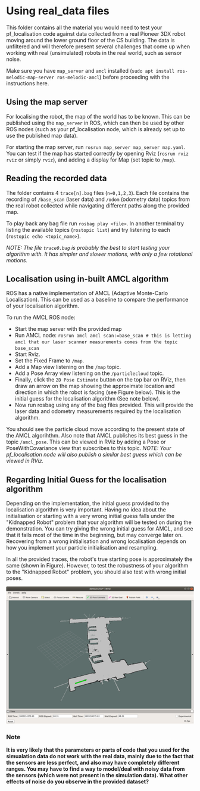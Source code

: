 # Using real_data files

This folder contains all the material you would need to test your pf_localisation code against data collected from a real Pioneer 3DX robot moving around the lower ground floor of the CS building. The data is unfiltered and will therefore present several challenges that come up when working with real (unsimulated) robots in the real world, such as sensor noise.

Make sure you have `map_server` and `amcl` installed (`sudo apt install ros-melodic-map-server ros-melodic-amcl`) before proceeding with the instructions here.

## Using the map server

For localising the robot, the map of the world has to be known. This can be published using the `map_server` in ROS, which can then be used by other ROS nodes (such as your pf_localisation node, which is already set up to use the published map data).

For starting the map server, run `rosrun map_server map_server map.yaml`. You can test if the map has started correctly by opening Rviz (`rosrun rviz rviz` or simply `rviz`), and adding a display for Map (set topic to `/map`).

## Reading the recorded data

The folder contains 4 `trace[n].bag` files (`n=0,1,2,3`). Each file contains the recording of `/base_scan` (laser data) and `/odom` (odometry data) topics from the real robot collected while navigating different paths along the provided map.

To play back any bag file run `rosbag play <file>`. In another terminal try listing the available topics (`rostopic list`) and try listening to each (`rostopic echo <topic_name>`).

*NOTE: The file `trace0.bag` is probably the best to start testing your algorithm with. It has simpler and slower motions, with only a few rotational motions.*

## Localisation using in-built AMCL algorithm

ROS has a native implementation of AMCL (Adaptive Monte-Carlo Localisation). This can be used as a baseline to compare the performance of your localisation algorithm.

To run the AMCL ROS node:

- Start the map server with the provided map
- Run AMCL node: `rosrun amcl amcl scan:=base_scan # this is letting amcl that our laser scanner measurements comes from the topic base_scan`
- Start Rviz.
- Set the Fixed Frame to `/map`.
- Add a Map view listening on the `/map` topic.
- Add a Pose Array view listening on the `/particlecloud` topic.
- Finally, click the `2D Pose Estimate` button on the top bar on RViz, then draw an arrow on the map showing the approximate location and direction in which the robot is facing (see Figure below). This is the initial guess for the localisation algorithm (See note below).
- Now run rosbag using any of the bag files provided. This will provide the laser data and odometry measurements required by the localisation algorithm.

You should see the particle cloud move according to the present state of the AMCL algorihthm. Also note that AMCL publishes its best guess in the topic `/amcl_pose`. This can be viewed in RViz by adding a Pose or PoseWithCovariance view that subscribes to this topic. *NOTE: Your pf_localisation node will also publish a similar best guess which can be viewed in RViz.*

## Regarding Initial Guess for the localisation algorithm

Depending on the implementation, the initial guess provided to the localisation algorithm is very important. Having no idea about the initialisation or starting with a very wrong initial guess falls under the "Kidnapped Robot" problem that your algorithm will be tested on during the demonstration. You can try giving the wrong initial guess for AMCL, and see that it fails most of the time in the beginning, but may converge later on.
Recovering from a wrong initialisation and wrong localisation depends on how you implement your particle initialisation and resampling.

In all the provided traces, the robot's true starting pose is approximately the same (shown in Figure). However, to test the robustness of your algorithm to the "Kidnapped Robot" problem, you should also test with wrong initial poses.

![img](rviz_initial_pose.png)

### Note

**It is very likely that the parameters or parts of code that you used for the simualation data do not work with the real data, mainly due to the fact that the sensors are less perfect, and also may have completely different ranges. You may have to find a way to model/deal with noisy data from the sensors (which were not present in the simulation data). What other effects of noise do you observe in the provided dataset?**
